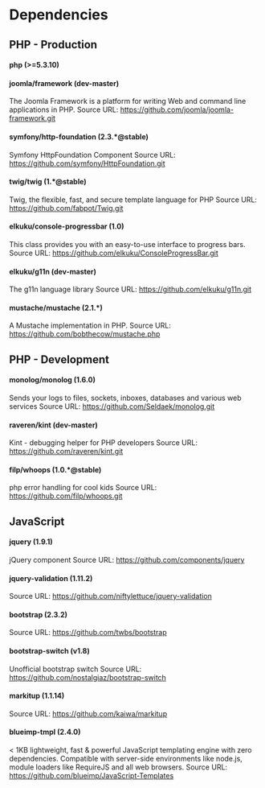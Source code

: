 # Dependencies

## PHP - Production

#### php (>=5.3.10)

#### joomla/framework (dev-master)
The Joomla Framework is a platform for writing Web and command line applications in PHP.
Source URL:  https://github.com/joomla/joomla-framework.git

#### symfony/http-foundation (2.3.*@stable)
Symfony HttpFoundation Component
Source URL:  https://github.com/symfony/HttpFoundation.git

#### twig/twig (1.*@stable)
Twig, the flexible, fast, and secure template language for PHP
Source URL:  https://github.com/fabpot/Twig.git

#### elkuku/console-progressbar (1.0)
This class provides you with an easy-to-use interface to progress bars.
Source URL:  https://github.com/elkuku/ConsoleProgressBar.git

#### elkuku/g11n (dev-master)
The g11n language library
Source URL:  https://github.com/elkuku/g11n.git

#### mustache/mustache (2.1.*)
A Mustache implementation in PHP.
Source URL:  https://github.com/bobthecow/mustache.php

## PHP - Development

#### monolog/monolog (1.6.0)
Sends your logs to files, sockets, inboxes, databases and various web services
Source URL:  https://github.com/Seldaek/monolog.git

#### raveren/kint (dev-master)
Kint - debugging helper for PHP developers
Source URL:  https://github.com/raveren/kint.git

#### filp/whoops (1.0.*@stable)
php error handling for cool kids
Source URL:  https://github.com/filp/whoops.git

## JavaScript

#### jquery (1.9.1)
jQuery component
Source URL:  https://github.com/components/jquery

#### jquery-validation (1.11.2)
Source URL:  https://github.com/niftylettuce/jquery-validation

#### bootstrap (2.3.2)
Source URL:  https://github.com/twbs/bootstrap

#### bootstrap-switch (v1.8)
Unofficial bootstrap switch
Source URL:  https://github.com/nostalgiaz/bootstrap-switch

#### markitup (1.1.14)
Source URL:  https://github.com/kaiwa/markitup

#### blueimp-tmpl (2.4.0)
< 1KB lightweight, fast & powerful JavaScript templating engine with zero dependencies. Compatible with server-side environments like node.js, module loaders like RequireJS and all web browsers.
Source URL:  https://github.com/blueimp/JavaScript-Templates
